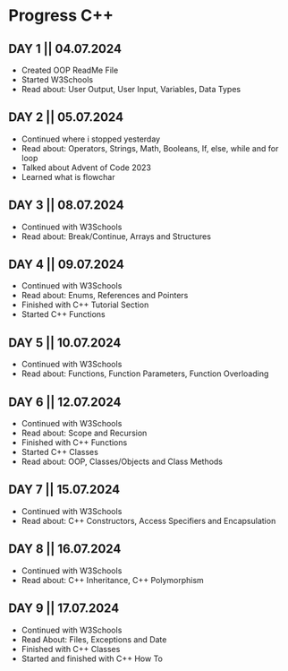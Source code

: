 # Progress C++

## DAY 1 || 04.07.2024
- Created OOP ReadMe File
- Started W3Schools
- Read about: User Output, User Input, Variables, Data Types

## DAY 2 || 05.07.2024
- Continued where i stopped yesterday
- Read about: Operators, Strings, Math, Booleans, If, else, while and for loop
- Talked about Advent of Code 2023
- Learned what is flowchar

## DAY 3 || 08.07.2024
- Continued with W3Schools
- Read about: Break/Continue, Arrays and Structures

## DAY 4 || 09.07.2024
- Continued with W3Schools
- Read about: Enums, References and Pointers
- Finished with C++ Tutorial Section
- Started C++ Functions

## DAY 5 || 10.07.2024 
- Continued with W3Schools
- Read about: Functions, Function Parameters, Function Overloading

## DAY 6 || 12.07.2024
- Continued with W3Schools
- Read about: Scope and Recursion
- Finished with C++ Functions
- Started C++ Classes
- Read about: OOP, Classes/Objects and Class Methods

## DAY 7 || 15.07.2024
- Continued with W3Schools
- Read about: C++ Constructors, Access Specifiers and Encapsulation

## DAY 8 || 16.07.2024
- Continued with W3Schools
- Read about: C++ Inheritance, C++ Polymorphism

## DAY 9 || 17.07.2024
- Continued with W3Schools
- Read About: Files, Exceptions and Date
- Finished with C++ Classes
- Started and finished with C++ How To

